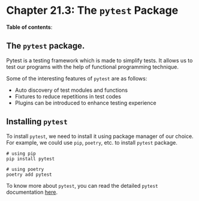 # Chapter 21.3: The `pytest` Package

**Table of contents**:


## The `pytest` package.

Pytest is a testing framework which is made to simplify tests. It allows us to
test our programs with the help of functional programming technique.

Some of the interesting features of `pytest` are as follows:

- Auto discovery of test modules and functions
- Fixtures to reduce repetitions in test codes
- Plugins can be introduced to enhance testing experience


## Installing `pytest`

To install `pytest`, we need to install it using package manager of our choice.
For example, we could use `pip`, `poetry`, etc. to install `pytest` package.
```shell
# using pip
pip install pytest

# using poetry
poetry add pytest
```
To know more about `pytest`, you can read the detailed `pytest` documentation
[here](https://docs.pytest.org/en/stable/).
